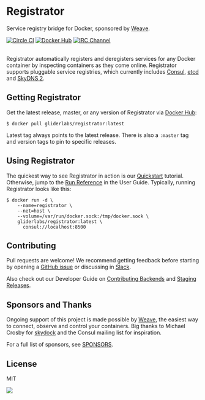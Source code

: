 # Registrator

Service registry bridge for Docker, sponsored by [Weave](http://weave.works).

[![Circle CI](https://circleci.com/gh/hostinger/registrator.png?style=shield)](https://circleci.com/gh/hostinger/registrator)
[![Docker Hub](https://img.shields.io/badge/docker-ready-blue.svg)](https://registry.hub.docker.com/u/hostinger/registrator/)
[![IRC Channel](https://img.shields.io/badge/irc-%23gliderlabs-blue.svg)](https://kiwiirc.com/client/irc.freenode.net/#gliderlabs)
<br /><br />

Registrator automatically registers and deregisters services for any Docker
container by inspecting containers as they come online. Registrator
supports pluggable service registries, which currently includes
[Consul](http://www.consul.io/), [etcd](https://github.com/coreos/etcd) and
[SkyDNS 2](https://github.com/skynetservices/skydns/).

## Getting Registrator

Get the latest release, master, or any version of Registrator via [Docker Hub](https://registry.hub.docker.com/u/hostinger/registrator/):

	$ docker pull gliderlabs/registrator:latest

Latest tag always points to the latest release. There is also a `:master` tag
and version tags to pin to specific releases.

## Using Registrator

The quickest way to see Registrator in action is our
[Quickstart](user/quickstart.md) tutorial. Otherwise, jump to the [Run
Reference](user/run.md) in the User Guide. Typically, running Registrator
looks like this:

    $ docker run -d \
        --name=registrator \
        --net=host \
        --volume=/var/run/docker.sock:/tmp/docker.sock \
        gliderlabs/registrator:latest \
          consul://localhost:8500

## Contributing

Pull requests are welcome! We recommend getting feedback before starting by
opening a [GitHub issue](https://github.com/hostinger/registrator/issues) or
discussing in [Slack](http://glider-slackin.herokuapp.com/).

Also check out our Developer Guide on [Contributing Backends](dev/backends.md)
and [Staging Releases](dev/releases.md).

## Sponsors and Thanks

Ongoing support of this project is made possible by [Weave](http://weave.works), the easiest way to connect, observe and control your containers. Big thanks to Michael Crosby for
[skydock](https://github.com/crosbymichael/skydock) and the Consul mailing list
for inspiration.

For a full list of sponsors, see
[SPONSORS](https://github.com/hostinger/registrator/blob/master/SPONSORS).

## License

MIT

<img src="https://ga-beacon.appspot.com/UA-58928488-2/registrator/readme?pixel" />
